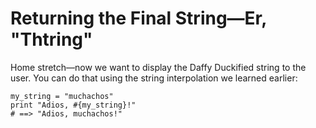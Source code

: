 # Returning the Final String—Er, "Thtring"

Home stretch—now we want to display the Daffy Duckified string to the user. You can do that using the string interpolation we learned earlier:

    my_string = "muchachos"
    print "Adios, #{my_string}!"
    # ==> "Adios, muchachos!"
